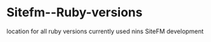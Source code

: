 Sitefm--Ruby-versions
=====================

location for all ruby versions currently used nins SiteFM development
